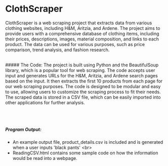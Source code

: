 # ClothScraper


ClothScraper is a web scraping project that extracts data from various clothing websites, including H&M, Aritzia, and Ardene. 
The project aims to provide users with a comprehensive database of clothing items, including their prices, descriptions, images, material composition, and links to each product.
The data can be used for various purposes, such as price comparison, trend analysis, and fashion research.

<br/> 
##### The Code:
The project is built using Python and the BeautifulSoup library, which is a popular tool for web scraping. The code accepts user input and generates URLs for the H&M, Aritzia, and Ardene search pages based on the input. It then extracts the first 10 products from each page for our web scraping purposes.
The code is designed to be modular and easy to use, allowing users to customize the scraping process to fit their needs. The scraped data is stored in a CSV file,
which can be easily imported into other applications for further analysis.


<br/> <br/>
##### Program Output:
- An example output file, product_details.csv is included and is generated when a user inputs 'black pants' <br\>
- ReadingCSV.html contains some sample code on how the information would be read into a webpage. 

